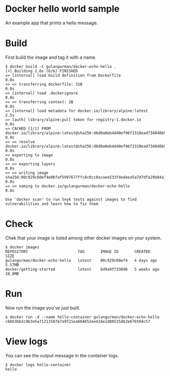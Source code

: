 # Docker hello world sample

An example app that prints a hello message.


# Build

First build the image and tag it with a name.

    $ docker build -t gulangurman/docker-echo-hello . 
    [+] Building 2.6s (6/6) FINISHED
    => [internal] load build definition from Dockerfile                                                               0.0s
    => => transferring dockerfile: 31B                                                                                0.0s
    => [internal] load .dockerignore                                                                                  0.0s
    => => transferring context: 2B                                                                                    0.0s
    => [internal] load metadata for docker.io/library/alpine:latest                                                   2.5s
    => [auth] library/alpine:pull token for registry-1.docker.io                                                      0.0s
    => CACHED [1/1] FROM docker.io/library/alpine:latest@sha256:d6d0a0eb4d40ef96f2310ead734848b9c819bb97c9d846385c4a  0.0s
    => => resolve docker.io/library/alpine:latest@sha256:d6d0a0eb4d40ef96f2310ead734848b9c819bb97c9d846385c4aca17671  0.0s
    => exporting to image                                                                                             0.0s
    => => exporting layers                                                                                            0.0s
    => => writing image sha256:00c929c60ef4e06faf5997677ffc8c0cc0acaee533f4edeea5a7d7dfa29b84a1                       0.0s
    => => naming to docker.io/gulangurman/docker-echo-hello                                                           0.0s

    Use 'docker scan' to run Snyk tests against images to find vulnerabilities and learn how to fix them
    

# Check

Chek that your image is listed among other docker images on your system.

    $ docker images
    REPOSITORY                      TAG       IMAGE ID       CREATED       SIZE
    gulangurman/docker-echo-hello   latest    00c929c60ef4   4 days ago    5.57MB
    docker/getting-started          latest    bd9a9f733898   5 weeks ago   28.8MB
  
# Run

Now run the image you've just built.

    $ docker run -d --name hello-container gulangurman/docker-echo-hello
    c6663bb2c9b3e5a7121358767a9f21ea684652ee416e1d80535db3e676504c57   

# View logs

You can see the output message in the container logs.

    $ docker logs hello-container    
    hello
